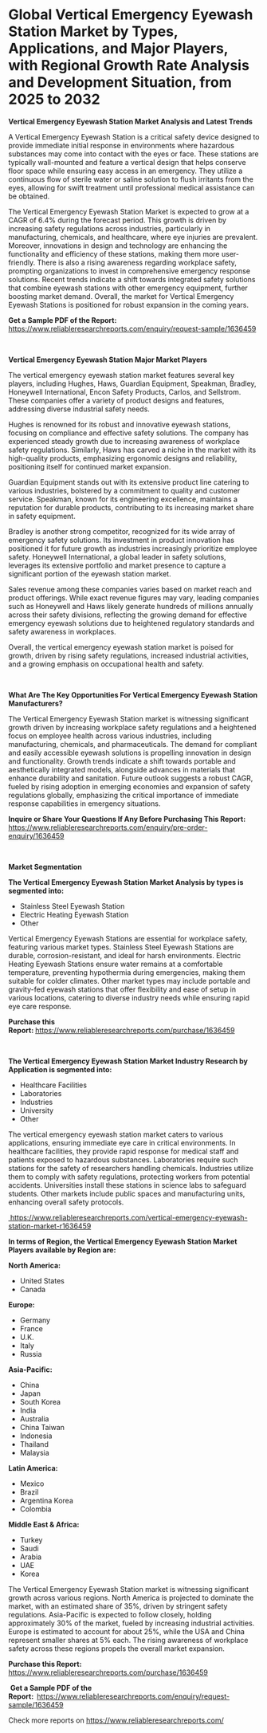 <p><h1>Global Vertical Emergency Eyewash Station Market by Types, Applications, and Major Players, with Regional Growth Rate Analysis and Development Situation, from 2025 to 2032</h1></p><p><strong>Vertical Emergency Eyewash Station Market Analysis and Latest Trends</strong></p>
<p><p>A Vertical Emergency Eyewash Station is a critical safety device designed to provide immediate initial response in environments where hazardous substances may come into contact with the eyes or face. These stations are typically wall-mounted and feature a vertical design that helps conserve floor space while ensuring easy access in an emergency. They utilize a continuous flow of sterile water or saline solution to flush irritants from the eyes, allowing for swift treatment until professional medical assistance can be obtained.</p><p>The Vertical Emergency Eyewash Station Market is expected to grow at a CAGR of 6.4% during the forecast period. This growth is driven by increasing safety regulations across industries, particularly in manufacturing, chemicals, and healthcare, where eye injuries are prevalent. Moreover, innovations in design and technology are enhancing the functionality and efficiency of these stations, making them more user-friendly. There is also a rising awareness regarding workplace safety, prompting organizations to invest in comprehensive emergency response solutions. Recent trends indicate a shift towards integrated safety solutions that combine eyewash stations with other emergency equipment, further boosting market demand. Overall, the market for Vertical Emergency Eyewash Stations is positioned for robust expansion in the coming years.</p></p>
<p><strong>Get a Sample PDF of the Report:&nbsp;</strong> <a href="https://www.reliableresearchreports.com/enquiry/request-sample/1636459?utm_campaign=2255&utm_medium=2&utm_source=Github&utm_content=ia&utm_term=23032025&utm_id=vertical-emergency-eyewash-station">https://www.reliableresearchreports.com/enquiry/request-sample/1636459</a></p>
<p>&nbsp;</p>
<p><strong>Vertical Emergency Eyewash Station Major Market Players</strong></p>
<p><p>The vertical emergency eyewash station market features several key players, including Hughes, Haws, Guardian Equipment, Speakman, Bradley, Honeywell International, Encon Safety Products, Carlos, and Sellstrom. These companies offer a variety of product designs and features, addressing diverse industrial safety needs.</p><p>Hughes is renowned for its robust and innovative eyewash stations, focusing on compliance and effective safety solutions. The company has experienced steady growth due to increasing awareness of workplace safety regulations. Similarly, Haws has carved a niche in the market with its high-quality products, emphasizing ergonomic designs and reliability, positioning itself for continued market expansion.</p><p>Guardian Equipment stands out with its extensive product line catering to various industries, bolstered by a commitment to quality and customer service. Speakman, known for its engineering excellence, maintains a reputation for durable products, contributing to its increasing market share in safety equipment.</p><p>Bradley is another strong competitor, recognized for its wide array of emergency safety solutions. Its investment in product innovation has positioned it for future growth as industries increasingly prioritize employee safety. Honeywell International, a global leader in safety solutions, leverages its extensive portfolio and market presence to capture a significant portion of the eyewash station market.</p><p>Sales revenue among these companies varies based on market reach and product offerings. While exact revenue figures may vary, leading companies such as Honeywell and Haws likely generate hundreds of millions annually across their safety divisions, reflecting the growing demand for effective emergency eyewash solutions due to heightened regulatory standards and safety awareness in workplaces. </p><p>Overall, the vertical emergency eyewash station market is poised for growth, driven by rising safety regulations, increased industrial activities, and a growing emphasis on occupational health and safety.</p></p>
<p>&nbsp;</p>
<p><strong>What Are The Key Opportunities For Vertical Emergency Eyewash Station Manufacturers?</strong></p>
<p><p>The Vertical Emergency Eyewash Station market is witnessing significant growth driven by increasing workplace safety regulations and a heightened focus on employee health across various industries, including manufacturing, chemicals, and pharmaceuticals. The demand for compliant and easily accessible eyewash solutions is propelling innovation in design and functionality. Growth trends indicate a shift towards portable and aesthetically integrated models, alongside advances in materials that enhance durability and sanitation. Future outlook suggests a robust CAGR, fueled by rising adoption in emerging economies and expansion of safety regulations globally, emphasizing the critical importance of immediate response capabilities in emergency situations.</p></p>
<p><strong>Inquire or Share Your Questions If Any Before Purchasing This Report:</strong> <a href="https://www.reliableresearchreports.com/enquiry/pre-order-enquiry/1636459?utm_campaign=2255&utm_medium=2&utm_source=Github&utm_content=ia&utm_term=23032025&utm_id=vertical-emergency-eyewash-station">https://www.reliableresearchreports.com/enquiry/pre-order-enquiry/1636459</a></p>
<p>&nbsp;</p>
<p><strong>Market Segmentation</strong></p>
<p><strong>The Vertical Emergency Eyewash Station Market Analysis by types is segmented into:</strong></p>
<p><ul><li>Stainless Steel Eyewash Station</li><li>Electric Heating Eyewash Station</li><li>Other</li></ul></p>
<p><p>Vertical Emergency Eyewash Stations are essential for workplace safety, featuring various market types. Stainless Steel Eyewash Stations are durable, corrosion-resistant, and ideal for harsh environments. Electric Heating Eyewash Stations ensure water remains at a comfortable temperature, preventing hypothermia during emergencies, making them suitable for colder climates. Other market types may include portable and gravity-fed eyewash stations that offer flexibility and ease of setup in various locations, catering to diverse industry needs while ensuring rapid eye care response.</p></p>
<p><strong>Purchase this Report:&nbsp;</strong><a href="https://www.reliableresearchreports.com/purchase/1636459?utm_campaign=2255&utm_medium=2&utm_source=Github&utm_content=ia&utm_term=23032025&utm_id=vertical-emergency-eyewash-station">https://www.reliableresearchreports.com/purchase/1636459</a></p>
<p>&nbsp;</p>
<p><strong>The Vertical Emergency Eyewash Station Market Industry Research by Application is segmented into:</strong></p>
<p><ul><li>Healthcare Facilities</li><li>Laboratories</li><li>Industries</li><li>University</li><li>Other</li></ul></p>
<p><p>The vertical emergency eyewash station market caters to various applications, ensuring immediate eye care in critical environments. In healthcare facilities, they provide rapid response for medical staff and patients exposed to hazardous substances. Laboratories require such stations for the safety of researchers handling chemicals. Industries utilize them to comply with safety regulations, protecting workers from potential accidents. Universities install these stations in science labs to safeguard students. Other markets include public spaces and manufacturing units, enhancing overall safety protocols.</p></p>
<p><a href="https://www.reliableresearchreports.com/vertical-emergency-eyewash-station-market-r1636459?utm_campaign=2255&utm_medium=2&utm_source=Github&utm_content=ia&utm_term=23032025&utm_id=vertical-emergency-eyewash-station">&nbsp;https://www.reliableresearchreports.com/vertical-emergency-eyewash-station-market-r1636459</a></p>
<p><strong>In terms of Region, the Vertical Emergency Eyewash Station Market Players available by Region are:</strong></p>
<p>
    <p> <strong> North America: </strong>
        <ul>
            <li>United States</li>
            <li>Canada</li>
        </ul>
        </p> 
    <p> <strong> Europe: </strong>
        <ul>
            <li>Germany</li>
            <li>France</li>
            <li>U.K.</li>
            <li>Italy</li>
            <li>Russia</li>
        </ul>
        </p> 
    <p> <strong> Asia-Pacific: </strong>
        <ul>
            <li>China</li>
            <li>Japan</li>
            <li>South Korea</li>
            <li>India</li>
            <li>Australia</li>
            <li>China Taiwan</li>
            <li>Indonesia</li>
            <li>Thailand</li>
            <li>Malaysia</li>
        </ul>
        </p> 
    <p> <strong> Latin America: </strong>
        <ul>
            <li>Mexico</li>
            <li>Brazil</li>
            <li>Argentina Korea</li>
            <li>Colombia</li>
        </ul>
        </p> 
    <p> <strong> Middle East & Africa: </strong>
        <ul>
            <li>Turkey</li>
            <li>Saudi</li>
            <li>Arabia</li>
            <li>UAE</li>
            <li>Korea</li>
        </ul>
    </p>
    </p>
<p><p>The Vertical Emergency Eyewash Station market is witnessing significant growth across various regions. North America is projected to dominate the market, with an estimated share of 35%, driven by stringent safety regulations. Asia-Pacific is expected to follow closely, holding approximately 30% of the market, fueled by increasing industrial activities. Europe is estimated to account for about 25%, while the USA and China represent smaller shares at 5% each. The rising awareness of workplace safety across these regions propels the overall market expansion.</p></p>
<p><strong>Purchase this Report: </strong><a href="https://www.reliableresearchreports.com/purchase/1636459?utm_campaign=2255&utm_medium=2&utm_source=Github&utm_content=ia&utm_term=23032025&utm_id=vertical-emergency-eyewash-station">https://www.reliableresearchreports.com/purchase/1636459</a></p>
<p>&nbsp;<strong>Get a Sample PDF of the Report:&nbsp;&nbsp;</strong><a href="https://www.reliableresearchreports.com/enquiry/request-sample/1636459?utm_campaign=2255&utm_medium=2&utm_source=Github&utm_content=ia&utm_term=23032025&utm_id=vertical-emergency-eyewash-station">https://www.reliableresearchreports.com/enquiry/request-sample/1636459</a></p>
<p><strong></strong></p>
<p>Check more reports on <a href="https://www.reliableresearchreports.com/?utm_campaign=2255&utm_medium=2&utm_source=Github&utm_content=ia&utm_term=23032025&utm_id=vertical-emergency-eyewash-station">https://www.reliableresearchreports.com/</a></p>